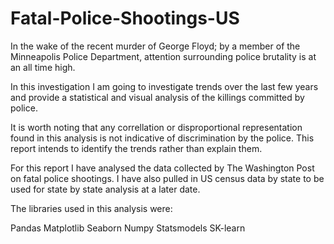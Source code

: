 # Fatal-Police-Shootings-US
In the wake of the recent murder of George Floyd; by a member of the Minneapolis Police Department, attention surrounding police brutality is at an all time high. 

In this investigation I am going to investigate trends over the last few years and provide a statistical and visual analysis of the killings committed by police.

It is worth noting that any correllation or disproportional representation found in this analysis is not indicative of discrimination by the police. This report intends to identify the trends rather than explain them.

For this report I have analysed the data collected by The Washington Post on fatal police shootings. I have also pulled in US census data by state to be used for state by state analysis at a later date.

The libraries used in this analysis were:

Pandas
Matplotlib
Seaborn
Numpy
Statsmodels
SK-learn
